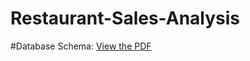 # Restaurant-Sales-Analysis

#Database Schema: 
[View the PDF](https://github.com/username/repository/blob/main/path/to/your/file.pdf)
